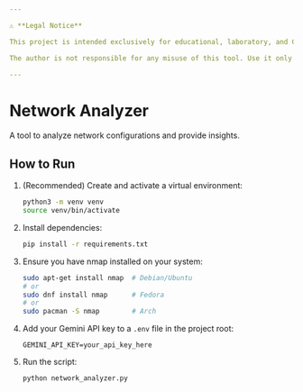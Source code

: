 ```yaml
---

⚠️ **Legal Notice**

This project is intended exclusively for educational, laboratory, and CTF (Capture The Flag) purposes. Using this software to scan networks or systems without explicit authorization is strictly prohibited and may be illegal.

The author is not responsible for any misuse of this tool. Use it only in controlled environments, on systems you own, or with explicit permission from the system owner.

---
```


# Network Analyzer

A tool to analyze network configurations and provide insights.

## How to Run

1. (Recommended) Create and activate a virtual environment:
   ```zsh
   python3 -m venv venv
   source venv/bin/activate
   ```

2. Install dependencies:
   ```zsh
   pip install -r requirements.txt
   ```

3. Ensure you have nmap installed on your system:
   ```zsh
   sudo apt-get install nmap  # Debian/Ubuntu
   # or
   sudo dnf install nmap      # Fedora
   # or
   sudo pacman -S nmap        # Arch
   ```

4. Add your Gemini API key to a `.env` file in the project root:
   ```
   GEMINI_API_KEY=your_api_key_here
   ```

5. Run the script:
   ```zsh
   python network_analyzer.py
   ```